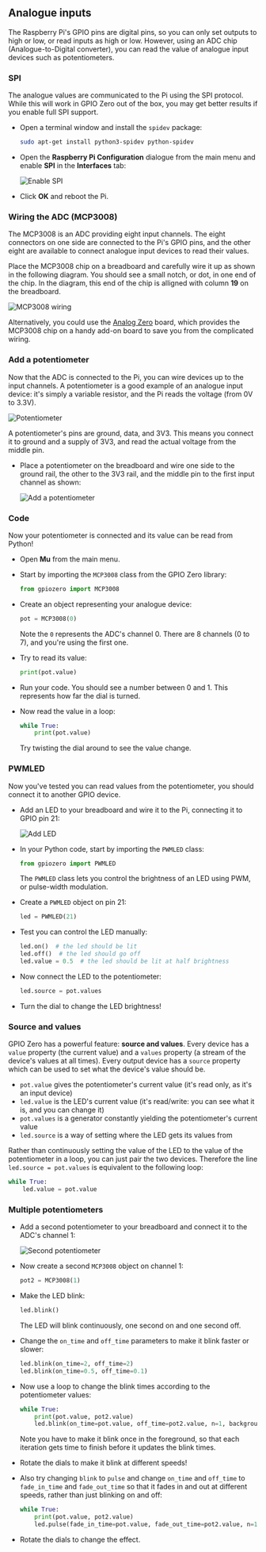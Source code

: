 ## Analogue inputs

The Raspberry Pi's GPIO pins are digital pins, so you can only set outputs to high or low, or read inputs as high or low. However, using an ADC chip (Analogue-to-Digital converter), you can read the value of analogue input devices such as potentiometers.

### SPI

The analogue values are communicated to the Pi using the SPI protocol. While this will work in GPIO Zero out of the box, you may get better results if you enable full SPI support.

+ Open a terminal window and install the `spidev` package:

    ```bash
    sudo apt-get install python3-spidev python-spidev
    ```

+ Open the **Raspberry Pi Configuration** dialogue from the main menu and enable **SPI** in the **Interfaces** tab:

    ![Enable SPI](images/rcgui.png)

+ Click **OK** and reboot the Pi.

### Wiring the ADC (MCP3008)

The MCP3008 is an ADC providing eight input channels. The eight connectors on one side are connected to the Pi's GPIO pins, and the other eight are available to connect analogue input devices to read their values.

Place the MCP3008 chip on a breadboard and carefully wire it up as shown in the following diagram. You should see a small notch, or dot, in one end of the chip. In the diagram, this end of the chip is alligned with column **19** on the breadboard.

![MCP3008 wiring](images/mcp3008.png)

Alternatively, you could use the [Analog Zero](http://rasp.io/analogzero/) board, which provides the MCP3008 chip on a handy add-on board to save you from the complicated wiring.

### Add a potentiometer

Now that the ADC is connected to the Pi, you can wire devices up to the input channels. A potentiometer is a good example of an analogue input device: it's simply a variable resistor, and the Pi reads the voltage (from 0V to 3.3V).

![Potentiometer](images/potentiometer.jpg)

A potentiometer's pins are ground, data, and 3V3. This means you connect it to ground and a supply of 3V3, and read the actual voltage from the middle pin.

+ Place a potentiometer on the breadboard and wire one side to the ground rail, the other to the 3V3 rail, and the middle pin to the first input channel as shown:

    ![Add a potentiometer](images/mcp3008-pot.png)

### Code

Now your potentiometer is connected and its value can be read from Python!

+ Open **Mu** from the main menu.

+ Start by importing the `MCP3008` class from the GPIO Zero library:

    ```python
    from gpiozero import MCP3008
    ```

+ Create an object representing your analogue device:

    ```python
    pot = MCP3008(0)
    ```

    Note the `0` represents the ADC's channel 0. There are 8 channels (0 to 7), and you're using the first one.

+ Try to read its value:

    ```python
    print(pot.value)
    ```

+ Run your code. You should see a number between 0 and 1. This represents how far the dial is turned.

+ Now read the value in a loop:

    ```python
    while True:
        print(pot.value)
    ```

    Try twisting the dial around to see the value change.

### PWMLED

Now you've tested you can read values from the potentiometer, you should connect it to another GPIO device.

+ Add an LED to your breadboard and wire it to the Pi, connecting it to GPIO pin 21:

    ![Add LED](images/mcp3008-pot-led.png)

+ In your Python code, start by importing the `PWMLED` class:

    ```python
    from gpiozero import PWMLED
    ```

    The `PWMLED` class lets you control the brightness of an LED using PWM, or pulse-width modulation.

+ Create a `PWMLED` object on pin 21:

    ```python
    led = PWMLED(21)
    ```

+ Test you can control the LED manually:

    ```python
    led.on()  # the led should be lit
    led.off()  # the led should go off
    led.value = 0.5  # the led should be lit at half brightness
    ```

+ Now connect the LED to the potentiometer:

    ```python
    led.source = pot.values
    ```

+ Turn the dial to change the LED brightness!

### Source and values

GPIO Zero has a powerful feature: **source and values**. Every device has a `value` property (the current value) and a `values` property (a stream of the device's values at all times). Every output device has a `source` property which can be used to set what the device's value should be.

- `pot.value` gives the potentiometer's current value (it's read only, as it's an input device)
- `led.value` is the LED's current value (it's read/write: you can see what it is, and you can change it)
- `pot.values` is a generator constantly yielding the potentiometer's current value
- `led.source` is a way of setting where the LED gets its values from

Rather than continuously setting the value of the LED to the value of the potentiometer in a loop, you can just pair the two devices. Therefore the line `led.source = pot.values` is equivalent to the following loop:

```python
while True:
    led.value = pot.value
```

### Multiple potentiometers

+ Add a second potentiometer to your breadboard and connect it to the ADC's channel 1:

    ![Second potentiometer](images/mcp3008-2pots-led.png)

+ Now create a second `MCP3008` object on channel 1:

    ```python
    pot2 = MCP3008(1)
    ```

+ Make the LED blink:

    ```python
    led.blink()
    ```

    The LED will blink continuously, one second on and one second off.

+ Change the `on_time` and `off_time` parameters to make it blink faster or slower:

    ```python
    led.blink(on_time=2, off_time=2)
    led.blink(on_time=0.5, off_time=0.1)
    ```

+ Now use a loop to change the blink times according to the potentiometer values:

    ```python
    while True:
        print(pot.value, pot2.value)
        led.blink(on_time=pot.value, off_time=pot2.value, n=1, background=False)
    ```

    Note you have to make it blink once in the foreground, so that each iteration gets time to finish before it updates the blink times.

+ Rotate the dials to make it blink at different speeds!

+ Also try changing `blink` to `pulse` and change `on_time` and `off_time` to `fade_in_time` and `fade_out_time` so that it fades in and out at different speeds, rather than just blinking on and off:

    ```python
    while True:
        print(pot.value, pot2.value)
        led.pulse(fade_in_time=pot.value, fade_out_time=pot2.value, n=1, background=False)
    ```

+ Rotate the dials to change the effect.
